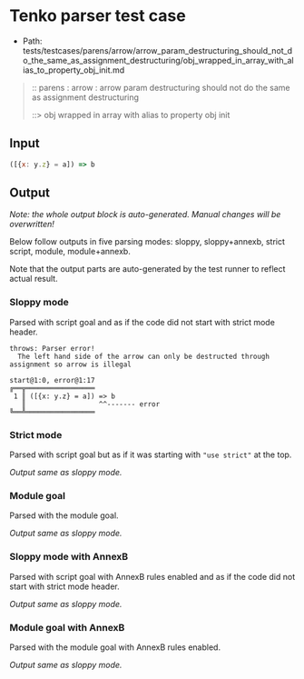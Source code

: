 # Tenko parser test case

- Path: tests/testcases/parens/arrow/arrow_param_destructuring_should_not_do_the_same_as_assignment_destructuring/obj_wrapped_in_array_with_alias_to_property_obj_init.md

> :: parens : arrow : arrow param destructuring should not do the same as assignment destructuring
>
> ::> obj wrapped in array with alias to property obj init

## Input


`````js
([{x: y.z} = a]) => b
`````

## Output

_Note: the whole output block is auto-generated. Manual changes will be overwritten!_

Below follow outputs in five parsing modes: sloppy, sloppy+annexb, strict script, module, module+annexb.

Note that the output parts are auto-generated by the test runner to reflect actual result.

### Sloppy mode

Parsed with script goal and as if the code did not start with strict mode header.

`````
throws: Parser error!
  The left hand side of the arrow can only be destructed through assignment so arrow is illegal

start@1:0, error@1:17
╔══╦═════════════════
 1 ║ ([{x: y.z} = a]) => b
   ║                  ^^------- error
╚══╩═════════════════

`````

### Strict mode

Parsed with script goal but as if it was starting with `"use strict"` at the top.

_Output same as sloppy mode._

### Module goal

Parsed with the module goal.

_Output same as sloppy mode._

### Sloppy mode with AnnexB

Parsed with script goal with AnnexB rules enabled and as if the code did not start with strict mode header.

_Output same as sloppy mode._

### Module goal with AnnexB

Parsed with the module goal with AnnexB rules enabled.

_Output same as sloppy mode._
